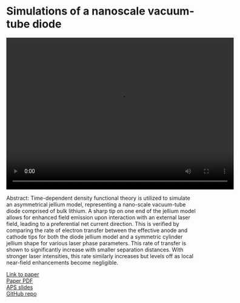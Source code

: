 # Simulations of a nanoscale vacuum-tube diode

<video height="400" width="600" controls autoplay loop>
  <source src="/videos/nano_diode.mp4" type="video/mp4">
</video>

Abstract: Time-dependent density functional theory is utilized to simulate an asymmetrical jellium model, representing a nano-scale vacuum-tube diode comprised of bulk lithium. A sharp tip on one end of the jellium model allows for enhanced field emission upon interaction with an external laser field, leading to a preferential net current direction. This is verified by comparing the rate of electron transfer between the effective anode and cathode tips for both the diode jellium model and a symmetric cylinder jellium shape for various laser phase parameters. This rate of transfer is shown to significantly increase with smaller separation distances. With stronger laser intensities, this rate similarly increases but levels off as local near-field enhancements become negligible.

<p>
  <a href="https://aip.scitation.org/doi/abs/10.1063/1.5019259">Link to paper</a><br>
  <a href="/pdf/Kidd-Xu.pdf">Paper PDF</a><br>
  <a href="/pdf/APS_March_Xu_030618.pdf">APS slides</a><br>
  <a href="https://github.com/xj-xu/dft_nano_diode">GitHub repo</a>
</p>
